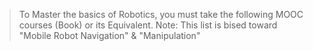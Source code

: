 > To Master the basics of Robotics, you must take the following MOOC courses (Book) or its Equivalent.
> Note: This list is bised toward "Mobile Robot Navigation" & "Manipulation"
